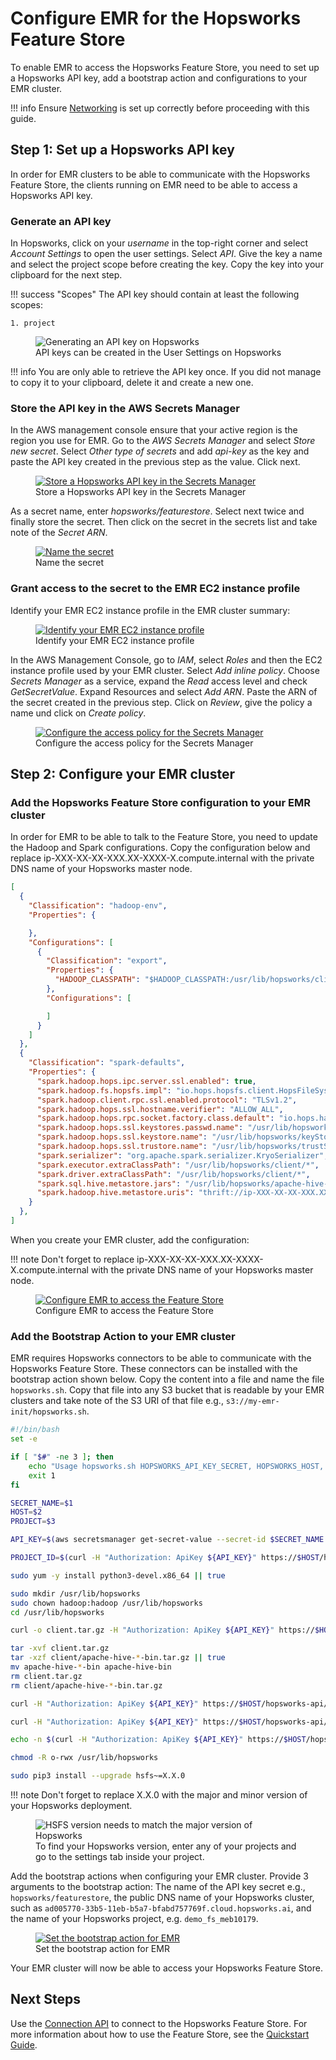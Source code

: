 # Configure EMR for the Hopsworks Feature Store
To enable EMR to access the Hopsworks Feature Store, you need to set up a Hopsworks API key, add a bootstrap action and configurations to your EMR cluster.

!!! info
    Ensure [Networking](networking.md) is set up correctly before proceeding with this guide.

## Step 1: Set up a Hopsworks API key
In order for EMR clusters to be able to communicate with the Hopsworks Feature Store, the clients running on EMR need to be able to access a Hopsworks API key.

### Generate an API key

In Hopsworks, click on your *username* in the top-right corner and select *Account Settings* to open the user settings. Select *API*. Give the key a name and select the project scope before creating the key. Copy the key into your clipboard for the next step.

!!! success "Scopes"
    The API key should contain at least the following scopes:

    1. project

<p align="center">
  <figure>
    <img src="../../../assets/images/emr/api_key.png" alt="Generating an API key on Hopsworks">
    <figcaption>API keys can be created in the User Settings on Hopsworks</figcaption>
  </figure>
</p>

!!! info
    You are only able to retrieve the API key once. If you did not manage to copy it to your clipboard, delete it and create a new one.

### Store the API key in the AWS Secrets Manager

In the AWS management console ensure that your active region is the region you use for EMR.
Go to the *AWS Secrets Manager* and select *Store new secret*. Select *Other type of secrets* and add *api-key*
as the key and paste the API key created in the previous step as the value. Click next.

<p align="center">
  <figure>
    <a  href="../../../assets/images/databricks/aws/databricks_secrets_manager_step_1.png">
      <img src="../../../assets/images/databricks/aws/databricks_secrets_manager_step_1.png" alt="Store a Hopsworks API key in the Secrets Manager">
    </a>
    <figcaption>Store a Hopsworks API key in the Secrets Manager</figcaption>
  </figure>
</p>

As a secret name, enter *hopsworks/featurestore*. Select next twice and finally store the secret.
Then click on the secret in the secrets list and take note of the *Secret ARN*.

<p align="center">
  <figure>
    <a  href="../../../assets/images/emr/secrets_manager.png">
      <img src="../../../assets/images/emr/secrets_manager.png" alt="Name the secret">
    </a>
    <figcaption>Name the secret</figcaption>
  </figure>
</p>

### Grant access to the secret to the EMR EC2 instance profile

Identify your EMR EC2 instance profile in the EMR cluster summary:
<p align="center">
  <figure>
    <a  href="../../../assets/images/emr/emr_instance_profile.png">
      <img src="../../../assets/images/emr/emr_instance_profile.png" alt="Identify your EMR EC2 instance profile">
    </a>
    <figcaption>Identify your EMR EC2 instance profile</figcaption>
  </figure>
</p>


In the AWS Management Console, go to *IAM*, select *Roles* and then the EC2 instance profile used by your EMR cluster.
Select *Add inline policy*. Choose *Secrets Manager* as a service, expand the *Read* access level and check *GetSecretValue*.
Expand Resources and select *Add ARN*. Paste the ARN of the secret created in the previous step.
Click on *Review*, give the policy a name und click on *Create policy*.

<p align="center">
  <figure>
    <a  href="../../../assets/images/emr/emr_policy.png">
      <img src="../../../assets/images/emr/emr_policy.png" alt="Configure the access policy for the Secrets Manager">
    </a>
    <figcaption>Configure the access policy for the Secrets Manager</figcaption>
  </figure>
</p>

## Step 2: Configure your EMR cluster

### Add the Hopsworks Feature Store configuration to your EMR cluster
In order for EMR to be able to talk to the Feature Store, you need to update the Hadoop and Spark configurations.
Copy the configuration below and replace ip-XXX-XX-XX-XXX.XX-XXXX-X.compute.internal with the private DNS name of your Hopsworks master node.

```json
[
  {
    "Classification": "hadoop-env",
    "Properties": {

    },
    "Configurations": [
      {
        "Classification": "export",
        "Properties": {
          "HADOOP_CLASSPATH": "$HADOOP_CLASSPATH:/usr/lib/hopsworks/client/*"
        },
        "Configurations": [

        ]
      }
    ]
  },
  {
    "Classification": "spark-defaults",
    "Properties": {
      "spark.hadoop.hops.ipc.server.ssl.enabled": true,
      "spark.hadoop.fs.hopsfs.impl": "io.hops.hopsfs.client.HopsFileSystem",
      "spark.hadoop.client.rpc.ssl.enabled.protocol": "TLSv1.2",
      "spark.hadoop.hops.ssl.hostname.verifier": "ALLOW_ALL",
      "spark.hadoop.hops.rpc.socket.factory.class.default": "io.hops.hadoop.shaded.org.apache.hadoop.net.HopsSSLSocketFactory",
      "spark.hadoop.hops.ssl.keystores.passwd.name": "/usr/lib/hopsworks/material_passwd",
      "spark.hadoop.hops.ssl.keystore.name": "/usr/lib/hopsworks/keyStore.jks",
      "spark.hadoop.hops.ssl.trustore.name": "/usr/lib/hopsworks/trustStore.jks",
      "spark.serializer": "org.apache.spark.serializer.KryoSerializer",
      "spark.executor.extraClassPath": "/usr/lib/hopsworks/client/*",
      "spark.driver.extraClassPath": "/usr/lib/hopsworks/client/*",
      "spark.sql.hive.metastore.jars": "/usr/lib/hopsworks/apache-hive-bin/lib/*",
      "spark.hadoop.hive.metastore.uris": "thrift://ip-XXX-XX-XX-XXX.XX-XXXX-X.compute.internal:9083"
    }
  },
]
```

When you create your EMR cluster, add the configuration:

!!! note
    Don't forget to replace ip-XXX-XX-XX-XXX.XX-XXXX-X.compute.internal with the private DNS name of your Hopsworks master node.

<p align="center">
  <figure>
    <a  href="../../../assets/images/emr/emr_config.png">
      <img src="../../../assets/images/emr/emr_config.png" alt="Configure EMR to access the Feature Store">
    </a>
    <figcaption>Configure EMR to access the Feature Store</figcaption>
  </figure>
</p>

### Add the Bootstrap Action to your EMR cluster

EMR requires Hopsworks connectors to be able to communicate with the Hopsworks Feature Store. These connectors can be installed with the
bootstrap action shown below. Copy the content into a file and name the file `hopsworks.sh`. Copy that file into any S3 bucket that
is readable by your EMR clusters and take note of the S3 URI of that file e.g., `s3://my-emr-init/hopsworks.sh`.

```bash
#!/bin/bash
set -e

if [ "$#" -ne 3 ]; then
    echo "Usage hopsworks.sh HOPSWORKS_API_KEY_SECRET, HOPSWORKS_HOST, PROJECT_NAME"
    exit 1
fi

SECRET_NAME=$1
HOST=$2
PROJECT=$3

API_KEY=$(aws secretsmanager get-secret-value --secret-id $SECRET_NAME | jq -r .SecretString | jq -r '.["api-key"]')

PROJECT_ID=$(curl -H "Authorization: ApiKey ${API_KEY}" https://$HOST/hopsworks-api/api/project/getProjectInfo/$PROJECT | jq -r .projectId)

sudo yum -y install python3-devel.x86_64 || true

sudo mkdir /usr/lib/hopsworks
sudo chown hadoop:hadoop /usr/lib/hopsworks
cd /usr/lib/hopsworks

curl -o client.tar.gz -H "Authorization: ApiKey ${API_KEY}" https://$HOST/hopsworks-api/api/project/$PROJECT_ID/client

tar -xvf client.tar.gz
tar -xzf client/apache-hive-*-bin.tar.gz || true
mv apache-hive-*-bin apache-hive-bin
rm client.tar.gz
rm client/apache-hive-*-bin.tar.gz

curl -H "Authorization: ApiKey ${API_KEY}" https://$HOST/hopsworks-api/api/project/$PROJECT_ID/credentials | jq -r .kStore | base64 -d > keyStore.jks

curl -H "Authorization: ApiKey ${API_KEY}" https://$HOST/hopsworks-api/api/project/$PROJECT_ID/credentials | jq -r .tStore | base64 -d > trustStore.jks

echo -n $(curl -H "Authorization: ApiKey ${API_KEY}" https://$HOST/hopsworks-api/api/project/$PROJECT_ID/credentials | jq -r .password) > material_passwd

chmod -R o-rwx /usr/lib/hopsworks

sudo pip3 install --upgrade hsfs~=X.X.0
```
!!! note
    Don't forget to replace X.X.0 with the major and minor version of your Hopsworks deployment.

<p align="center">
    <figure>
        <img src="../../../assets/images/hopsworks-version.png" alt="HSFS version needs to match the major version of Hopsworks">
        <figcaption>To find your Hopsworks version, enter any of your projects and go to the settings tab inside your project.</figcaption>
    </figure>
</p>

Add the bootstrap actions when configuring your EMR cluster. Provide 3 arguments to the bootstrap action: The name of the API key secret e.g., `hopsworks/featurestore`,
the public DNS name of your Hopsworks cluster, such as `ad005770-33b5-11eb-b5a7-bfabd757769f.cloud.hopsworks.ai`, and the name of your Hopsworks project, e.g. `demo_fs_meb10179`.

<p align="center">
  <figure>
    <a  href="../../../assets/images/emr/emr_bootstrap_action.png">
      <img src="../../../assets/images/emr/emr_bootstrap_action.png" alt="Set the bootstrap action for EMR">
    </a>
    <figcaption>Set the bootstrap action for EMR</figcaption>
  </figure>
</p>

Your EMR cluster will now be able to access your Hopsworks Feature Store.

## Next Steps

Use the [Connection API](../../../generated/api/connection_api/) to connect to the Hopsworks Feature Store. For more information about how to use the Feature Store, see the [Quickstart Guide](../../quickstart.md).
